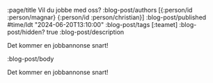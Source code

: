 :page/title Vil du jobbe med oss?
:blog-post/authors [{:person/id :person/magnar} {:person/id :person/christian}]
:blog-post/published #time/ldt "2024-06-20T13:10:00"
:blog-post/tags [:teamet]
:blog-post/hidden? true
:blog-post/description

Det kommer en jobbannonse snart!

:blog-post/body

Det kommer en jobbannonse snart!
